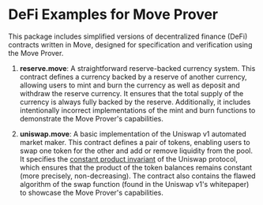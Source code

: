 # DeFi Examples for Move Prover

This package includes simplified versions of decentralized finance (DeFi) contracts written in Move, designed for specification and verification using the Move Prover.

1. **reserve.move**: A straightforward reserve-backed currency system. This contract defines a currency backed by a reserve of another currency, allowing users to mint and burn the currency as well as deposit and withdraw the reserve currency. It ensures that the total supply of the currency is always fully backed by the reserve. Additionally, it includes intentionally incorrect implementations of the mint and burn functions to demonstrate the Move Prover's capabilities.

2. **uniswap.move**: A basic implementation of the Uniswap v1 automated market maker. This contract defines a pair of tokens, enabling users to swap one token for the other and add or remove liquidity from the pool. It specifies the [constant product invariant](https://docs.uniswap.org/contracts/v2/concepts/protocol-overview/glossary#constant-product-formula) of the Uniswap protocol, which ensures that the product of the token balances remains constant (more precisely, non-decreasing). The contract also contains the flawed algorithm of the swap function (found in the Uniswap v1's whitepaper) to showcase the Move Prover's capabilities.
